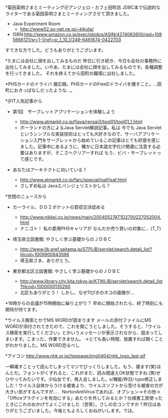 *菊田英明さまとミーティング＠アンジェロ・カフェ田町店
JDBC本で伝説的なライターである菊田英明さまとミーティングさせて頂きました。

* Java Experiment Room
  * http://www02.so-net.ne.jp/~kikuta/
* ISBN:http://www.amazon.co.jp/exec/obidos/ASIN/4274062600/qid=1085666121/sr=1-1/ref=sr_1_10_1/249-6461674-0422703

すてきな方でした。どうもありがとうございます。

*たまには会社に顔を出してみるものだ
昨日に引き続き、今日も会社の事務所に出社してみました。いやあ、たまには会社に顔を出してみるものです。各種調整を行ってきました。
それを終えてから田町の職場に出社しました。

*PHSカードのドライバ
備忘録。PHSカードのFreeDドライバを捜すこと。…田町におきっぱなしだったような…。



*＠IT人気記事から

* 第1回　サーブレットアプリケーションを体験しよう
  * http://www.atmarkit.co.jp/fjava/rensai3/tool01/tool01_1.html
  * ボーランドの方によるJava Servlet解説記事。私は 今でも Java Servletというシンプルな実装技術はとっても大好きなので、サーバアプリケーション入門をサーブレットから始めているこの記事はとても好感を感じました。記事中にあるように、確かに日本語文字化け関連に注意する必要はありますが、そこさへクリアーすれば もう、ビバ・サーブレットって感じです。



* あなたはアーキテクトに向いている？
  * http://www.atmarkit.co.jp/farc/special/jsaf/jsaf.html
  * さしずめ私は Javaエバンジェリストかしら？


*世間のニュースから

* カーライル、ＤＤＩポケットの買収交渉認める
  * http://www.nikkei.co.jp/news/main/20040527AT1D2700227052004.html
  * ナニゴト！ 私の愛用PHSキャリアが なんだか売り買いの対象に… (T_T)



* 埼玉県立図書館: やさしく学ぶ基礎からのＪＤＢＣ
  * http://www.lib.pref.saitama.jp/STPLIB/servlet/search.detail_list?tilcod=1009900843598
  * 埼玉県さま、ありがとう。



* 東京都北区立図書館: やさしく学ぶ基礎からのＪＤＢＣ
  * http://www.library.city.kita.tokyo.jp/KTWLIB/servlet/search.detail_list?tilcod=1000000135260
  * 北区もありがとう！ しかし、なぜ11ぴきのネコの画像が…


*16時からの会議が15時開始に繰り上がり？
早めに開始されたら、終了時刻にも期待が持てます。

*ウイルス検索とかでMS WORDが固まります
メールの添付ファイルにMS WORDが添付されてきたので、これを開こうとしました。そうすると、「ウイルス検索を実行してください」とかいうメッセージが表示されながら、固まってしまいます。こまった、作業できません。
→とても長い時間、放置すれば開くことがわかりました。MS WORD恐るべし

*アイコン
http://www.nhk.or.jp//toppage/img0404/nhk_logo_last.gif

一瞬壊すことって読んでしまってマジでびっくりしました。もう、寝ます(笑)ほんとだ。フォントがくずれると、これがまた、読み間違えOK状態ですね (笑)ぜひやってみたいです。少仙女です。再入会しました。s/機能/昨日/ typo修正しました！ウイルス自体からうける被害より、ウイルスソフトから受ける被害の方が大きい気がするんですが．．．NortonAntiVirusであれば、オプション→その他→「Officeプラグインを有効にする」あたりを外してみるとか？仕様書工房使ったときにこれのおかげでよくこけました（苦笑）。さしの合コンですか？昨日はありがとうございました。今後ともよろしくおねがいします。では。

